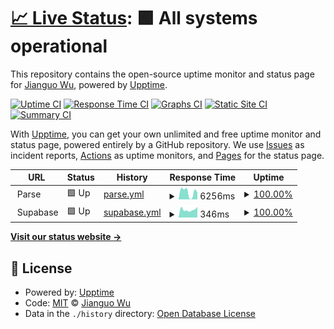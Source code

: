 # [📈 Live Status](https://wujianguo.github.io/upptime): <!--live status--> **🟩 All systems operational**

This repository contains the open-source uptime monitor and status page for [Jianguo Wu](http://about.wujianguo.org), powered by [Upptime](https://github.com/upptime/upptime).

[![Uptime CI](https://github.com/wujianguo/upptime/workflows/Uptime%20CI/badge.svg)](https://github.com/wujianguo/upptime/actions?query=workflow%3A%22Uptime+CI%22)
[![Response Time CI](https://github.com/wujianguo/upptime/workflows/Response%20Time%20CI/badge.svg)](https://github.com/wujianguo/upptime/actions?query=workflow%3A%22Response+Time+CI%22)
[![Graphs CI](https://github.com/wujianguo/upptime/workflows/Graphs%20CI/badge.svg)](https://github.com/wujianguo/upptime/actions?query=workflow%3A%22Graphs+CI%22)
[![Static Site CI](https://github.com/wujianguo/upptime/workflows/Static%20Site%20CI/badge.svg)](https://github.com/wujianguo/upptime/actions?query=workflow%3A%22Static+Site+CI%22)
[![Summary CI](https://github.com/wujianguo/upptime/workflows/Summary%20CI/badge.svg)](https://github.com/wujianguo/upptime/actions?query=workflow%3A%22Summary+CI%22)

With [Upptime](https://upptime.js.org), you can get your own unlimited and free uptime monitor and status page, powered entirely by a GitHub repository. We use [Issues](https://github.com/wujianguo/upptime/issues) as incident reports, [Actions](https://github.com/wujianguo/upptime/actions) as uptime monitors, and [Pages](https://wujianguo.github.io/upptime) for the status page.

<!--start: status pages-->
<!-- This summary is generated by Upptime (https://github.com/upptime/upptime) -->
<!-- Do not edit this manually, your changes will be overwritten -->
<!-- prettier-ignore -->
| URL | Status | History | Response Time | Uptime |
| --- | ------ | ------- | ------------- | ------ |
| <img alt="" src="https://icons.duckduckgo.com/ip3/null.ico" height="13"> Parse | 🟩 Up | [parse.yml](https://github.com/wujianguo/upptime/commits/HEAD/history/parse.yml) | <details><summary><img alt="Response time graph" src="./graphs/parse/response-time-week.png" height="20"> 6256ms</summary><br><a href="https://status.apphub.work/history/parse"><img alt="Response time 3413" src="https://img.shields.io/endpoint?url=https%3A%2F%2Fraw.githubusercontent.com%2Fwujianguo%2Fupptime%2FHEAD%2Fapi%2Fparse%2Fresponse-time.json"></a><br><a href="https://status.apphub.work/history/parse"><img alt="24-hour response time 467" src="https://img.shields.io/endpoint?url=https%3A%2F%2Fraw.githubusercontent.com%2Fwujianguo%2Fupptime%2FHEAD%2Fapi%2Fparse%2Fresponse-time-day.json"></a><br><a href="https://status.apphub.work/history/parse"><img alt="7-day response time 6256" src="https://img.shields.io/endpoint?url=https%3A%2F%2Fraw.githubusercontent.com%2Fwujianguo%2Fupptime%2FHEAD%2Fapi%2Fparse%2Fresponse-time-week.json"></a><br><a href="https://status.apphub.work/history/parse"><img alt="30-day response time 5856" src="https://img.shields.io/endpoint?url=https%3A%2F%2Fraw.githubusercontent.com%2Fwujianguo%2Fupptime%2FHEAD%2Fapi%2Fparse%2Fresponse-time-month.json"></a><br><a href="https://status.apphub.work/history/parse"><img alt="1-year response time 3413" src="https://img.shields.io/endpoint?url=https%3A%2F%2Fraw.githubusercontent.com%2Fwujianguo%2Fupptime%2FHEAD%2Fapi%2Fparse%2Fresponse-time-year.json"></a></details> | <details><summary><a href="https://status.apphub.work/history/parse">100.00%</a></summary><a href="https://status.apphub.work/history/parse"><img alt="All-time uptime 99.99%" src="https://img.shields.io/endpoint?url=https%3A%2F%2Fraw.githubusercontent.com%2Fwujianguo%2Fupptime%2FHEAD%2Fapi%2Fparse%2Fuptime.json"></a><br><a href="https://status.apphub.work/history/parse"><img alt="24-hour uptime 100.00%" src="https://img.shields.io/endpoint?url=https%3A%2F%2Fraw.githubusercontent.com%2Fwujianguo%2Fupptime%2FHEAD%2Fapi%2Fparse%2Fuptime-day.json"></a><br><a href="https://status.apphub.work/history/parse"><img alt="7-day uptime 100.00%" src="https://img.shields.io/endpoint?url=https%3A%2F%2Fraw.githubusercontent.com%2Fwujianguo%2Fupptime%2FHEAD%2Fapi%2Fparse%2Fuptime-week.json"></a><br><a href="https://status.apphub.work/history/parse"><img alt="30-day uptime 100.00%" src="https://img.shields.io/endpoint?url=https%3A%2F%2Fraw.githubusercontent.com%2Fwujianguo%2Fupptime%2FHEAD%2Fapi%2Fparse%2Fuptime-month.json"></a><br><a href="https://status.apphub.work/history/parse"><img alt="1-year uptime 99.99%" src="https://img.shields.io/endpoint?url=https%3A%2F%2Fraw.githubusercontent.com%2Fwujianguo%2Fupptime%2FHEAD%2Fapi%2Fparse%2Fuptime-year.json"></a></details>
| <img alt="" src="https://icons.duckduckgo.com/ip3/null.ico" height="13"> Supabase | 🟩 Up | [supabase.yml](https://github.com/wujianguo/upptime/commits/HEAD/history/supabase.yml) | <details><summary><img alt="Response time graph" src="./graphs/supabase/response-time-week.png" height="20"> 346ms</summary><br><a href="https://status.apphub.work/history/supabase"><img alt="Response time 341" src="https://img.shields.io/endpoint?url=https%3A%2F%2Fraw.githubusercontent.com%2Fwujianguo%2Fupptime%2FHEAD%2Fapi%2Fsupabase%2Fresponse-time.json"></a><br><a href="https://status.apphub.work/history/supabase"><img alt="24-hour response time 309" src="https://img.shields.io/endpoint?url=https%3A%2F%2Fraw.githubusercontent.com%2Fwujianguo%2Fupptime%2FHEAD%2Fapi%2Fsupabase%2Fresponse-time-day.json"></a><br><a href="https://status.apphub.work/history/supabase"><img alt="7-day response time 346" src="https://img.shields.io/endpoint?url=https%3A%2F%2Fraw.githubusercontent.com%2Fwujianguo%2Fupptime%2FHEAD%2Fapi%2Fsupabase%2Fresponse-time-week.json"></a><br><a href="https://status.apphub.work/history/supabase"><img alt="30-day response time 445" src="https://img.shields.io/endpoint?url=https%3A%2F%2Fraw.githubusercontent.com%2Fwujianguo%2Fupptime%2FHEAD%2Fapi%2Fsupabase%2Fresponse-time-month.json"></a><br><a href="https://status.apphub.work/history/supabase"><img alt="1-year response time 341" src="https://img.shields.io/endpoint?url=https%3A%2F%2Fraw.githubusercontent.com%2Fwujianguo%2Fupptime%2FHEAD%2Fapi%2Fsupabase%2Fresponse-time-year.json"></a></details> | <details><summary><a href="https://status.apphub.work/history/supabase">100.00%</a></summary><a href="https://status.apphub.work/history/supabase"><img alt="All-time uptime 100.00%" src="https://img.shields.io/endpoint?url=https%3A%2F%2Fraw.githubusercontent.com%2Fwujianguo%2Fupptime%2FHEAD%2Fapi%2Fsupabase%2Fuptime.json"></a><br><a href="https://status.apphub.work/history/supabase"><img alt="24-hour uptime 100.00%" src="https://img.shields.io/endpoint?url=https%3A%2F%2Fraw.githubusercontent.com%2Fwujianguo%2Fupptime%2FHEAD%2Fapi%2Fsupabase%2Fuptime-day.json"></a><br><a href="https://status.apphub.work/history/supabase"><img alt="7-day uptime 100.00%" src="https://img.shields.io/endpoint?url=https%3A%2F%2Fraw.githubusercontent.com%2Fwujianguo%2Fupptime%2FHEAD%2Fapi%2Fsupabase%2Fuptime-week.json"></a><br><a href="https://status.apphub.work/history/supabase"><img alt="30-day uptime 100.00%" src="https://img.shields.io/endpoint?url=https%3A%2F%2Fraw.githubusercontent.com%2Fwujianguo%2Fupptime%2FHEAD%2Fapi%2Fsupabase%2Fuptime-month.json"></a><br><a href="https://status.apphub.work/history/supabase"><img alt="1-year uptime 100.00%" src="https://img.shields.io/endpoint?url=https%3A%2F%2Fraw.githubusercontent.com%2Fwujianguo%2Fupptime%2FHEAD%2Fapi%2Fsupabase%2Fuptime-year.json"></a></details>

<!--end: status pages-->

[**Visit our status website →**](https://wujianguo.github.io/upptime)

## 📄 License

- Powered by: [Upptime](https://github.com/upptime/upptime)
- Code: [MIT](./LICENSE) © [Jianguo Wu](http://about.wujianguo.org)
- Data in the `./history` directory: [Open Database License](https://opendatacommons.org/licenses/odbl/1-0/)
